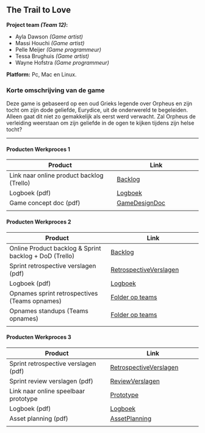 ## The Trail to Love
**Project team _(Team 12)_:**
+ Ayla Dawson _(Game artist)_
+ Massi Houchi _(Game artist)_
+ Pelle Meijer _(Game programmeur)_
+ Tessa Brughuis _(Game artist)_
+ Wayne Hofstra _(Game programmeur)_

**Platform:** Pc, Mac en Linux.

### Korte omschrijving van de game
Deze game is gebaseerd op een oud Grieks legende over Orpheus en zijn tocht om zijn dode geliefde, Eurydice, uit de onderwereld te begeleiden. Alleen gaat dit niet zo gemakkelijk als eerst werd verwacht. Zal Orpheus de verleiding weerstaan om zijn geliefde in de ogen te kijken tijdens zijn helse tocht?

---
#### Producten Werkproces 1
| Product  | Link |
| ------ |  ------ |
| Link naar online product backlog (Trello) | [Backlog]
| Logboek (pdf)                             | [Logboek]
| Game concept doc (pdf)                    | [GameDesignDoc]
|<img width=500/>|<img width=300/>|
   
#### Producten Werkproces 2
| Product  | Link |
| ------ |  ------ |
| Online Product backlog & Sprint backlog + DoD (Trello)    | [Backlog]
| Sprint retrospective verslagen (pdf)                      | [RetrospectiveVerslagen]
| Logboek (pdf)                                             | [Logboek]
| Opnames sprint retrospectives (Teams opnames)             | [Folder op teams]
| Opnames standups (Teams opnames)                          | [Folder op teams]
|<img width=500/>|<img width=300/>|
   
#### Producten Werkproces 3
| Product  | Link |
| ------ |  ------ |
| Sprint retrospective verslagen (pdf)  | [RetrospectiveVerslagen]
| Sprint review verslagen (pdf)         | [ReviewVerslagen]
| Link naar online speelbaar prototype  | [Prototype]
| Logboek (pdf)                         | [Logboek]
| Asset planning (pdf)                  | [AssetPlanning]
|<img width=500/>|<img width=300/>|

   [Backlog]: <https://trello.com/b/uBYw1WRt/orpheus-mythe-2020>
   [Logboek]: <https://github.com/WHofstra/Mythe_2020/blob/master/producten/logboek.pdf>
   [GameDesignDoc]: <https://github.com/WHofstra/Mythe_2020/blob/master/producten/GameDesignDoc.pdf>
   [RetrospectiveVerslagen]: <https://github.com/WHofstra/Mythe_2020/blob/master/producten/RetrospectiveVerslagen.pdf>
   [ReviewVerslagen]: <https://github.com/WHofstra/Mythe_2020/blob/master/producten/ReviewVerslagen.pdf>
   [Prototype]: <https://drive.google.com/file/d/1epDzUlWXRIdDdeVLWrUjxlLax0a1I2-L/view>
   [Folder op teams]: <https://mediacollegeamsterdam.sharepoint.com/teams/MytheGDGA1920-Team12/Gedeelde%20documenten/Team%2012/DailyStandup%20Bestanden>
   [AssetPlanning]: <https://github.com/WHofstra/Mythe_2020/blob/master/producten/AssetPlanning.pdf>
   
